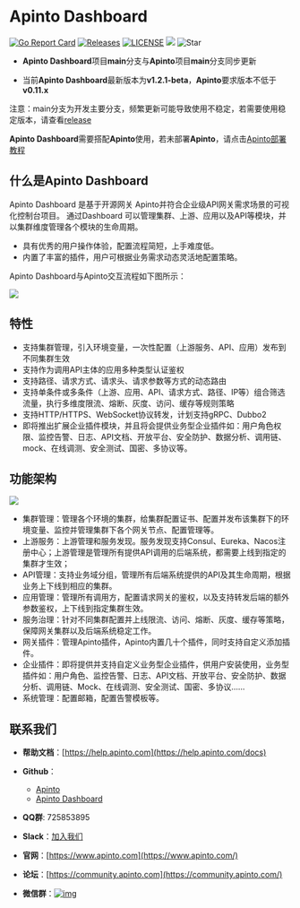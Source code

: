 # Apinto Dashboard

[![Go Report Card](https://goreportcard.com/badge/github.com/eolinker/apinto-dashboard)](https://goreportcard.com/report/github.com/eolinker/apinto-dashboard) [![Releases](https://img.shields.io/github/release/eolinker/apinto-dashboard/all.svg?style=flat-square)](https://github.com/eolinker/apinto-dashboard/releases) [![LICENSE](https://img.shields.io/github/license/eolinker/Apinto-dashboard.svg?style=flat-square)](https://github.com/eolinker/apinto-dashboard/blob/main/LICENSE) ![](https://shields.io/github/downloads/eolinker/apinto-dashboard/total) ![Star](https://img.shields.io/github/stars/eolinker/apinto-dashboard)

* **Apinto Dashboard**项目**main**分支与**Apinto**项目**main**分支同步更新

* 当前**Apinto Dashboard**最新版本为**v1.2.1-beta**，**Apinto**要求版本不低于**v0.11.x**

注意：main分支为开发主要分支，频繁更新可能导致使用不稳定，若需要使用稳定版本，请查看[release](https://github.com/eolinker/apinto-dashboard/releases)

**Apinto Dashboard**需要搭配**Apinto**使用，若未部署**Apinto**，请点击[Apinto部署教程](/docs/apinto/quick/arrange)


## 什么是Apinto Dashboard
Apinto Dashboard 是基于开源网关 Apinto并符合企业级API网关需求场景的可视化控制台项目。 通过Dashboard 可以管理集群、上游、应用以及API等模块，并以集群维度管理各个模块的生命周期。
* 具有优秀的用户操作体验，配置流程简短，上手难度低。
* 内置了丰富的插件，用户可根据业务需求动态灵活地配置策略。

Apinto Dashboard与Apinto交互流程如下图所示：

![](http://data.eolinker.com/course/v3yCfe42a214660debc1f01d54e19b12fe088b1247a4859.png)



## 特性
- 支持集群管理，引入环境变量，一次性配置（上游服务、API、应用）发布到不同集群生效
- 支持作为调用API主体的应用多种类型认证鉴权
- 支持路径、请求方式、请求头、请求参数等方式的动态路由
- 支持单条件或多条件（上游、应用、API、请求方式、路径、IP等）组合筛选流量，执行多维度限流、熔断、灰度、访问、缓存等规则策略
- 支持HTTP/HTTPS、WebSocket协议转发，计划支持gRPC、Dubbo2
- 即将推出扩展企业插件模块，并且将会提供业务型企业插件如：用户角色权限、监控告警、日志、API文档、开放平台、安全防护、数据分析、调用链、mock、在线调测、安全测试、国密、多协议等。 

## 功能架构

![](http://data.eolinker.com/course/Bs8aPeWb5689ed409aea6d56216c489b01580a98a297e94.png)
* 集群管理：管理各个环境的集群，给集群配置证书、配置并发布该集群下的环境变量、监控并管理集群下各个网关节点、配置管理等。
* 上游服务：上游管理和服务发现。服务发现支持Consul、Eureka、Nacos注册中心；上游管理是管理所有提供API调用的后端系统，都需要上线到指定的集群才生效；
* API管理：支持业务域分组，管理所有后端系统提供的API及其生命周期，根据业务上下线到相应的集群。
* 应用管理：管理所有调用方，配置请求网关的鉴权，以及支持转发后端的额外参数鉴权，上下线到指定集群生效。
* 服务治理：针对不同集群配置并上线限流、访问、熔断、灰度、缓存等策略，保障网关集群以及后端系统稳定工作。
* 网关插件：管理Apinto插件，Apinto内置几十个插件，同时支持自定义添加插件。
* 企业插件：即将提供并支持自定义业务型企业插件，供用户安装使用，业务型插件如：用户角色、监控告警、日志、API文档、开放平台、安全防护、数据分析、调用链、Mock、在线调测、安全测试、国密、多协议……
* 系统管理：配置邮箱，配置告警模板等。

## 联系我们
- **帮助文档**：[https://help.apinto.com](https://help.apinto.com/docs)

- **Github**：
    - [Apinto](https://github.com/eolinker/apinto)
    - [Apinto Dashboard](https://github.com/eolinker/apinto-dashboard)

- **QQ群**: 725853895

- **Slack**：[加入我们](https://join.slack.com/t/slack-zer6755/shared_invite/zt-u7wzqp1u-aNA0XK9Bdb3kOpN03jRmYQ)

- **官网**：[https://www.apinto.com](https://www.apinto.com/)

- **论坛**：[https://community.apinto.com](https://community.apinto.com/)

- **微信群**：[![img](http://data.eolinker.com/course/2HdT4zd10b670318462bec90f0f390bef896c21cad66172.png)](http://data.eolinker.com/course/2HdT4zd10b670318462bec90f0f390bef896c21cad66172.png)